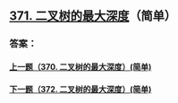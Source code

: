 ## [371. 二叉树的最大深度](https://leetcode-cn.com/problems/merge-two-sorted-lists/)（简单）





### 答案：



#### [上一题（370. 二叉树的最大深度）(简单)](https://github.com/sdwwld/leetCode/blob/master/src/main/java/com/wld/java/leetcode/leetCode0370.md)

#### [下一题（372. 二叉树的最大深度）(简单)](https://github.com/sdwwld/leetCode/blob/master/src/main/java/com/wld/java/leetcode/leetCode0372.md)